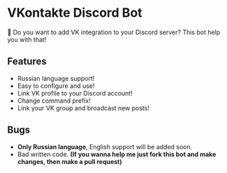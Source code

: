# VKontakte Discord Bot
:robot: Do you want to add VK integration to your Discord server? This bot help you with that!

## Features
* Russian language support!
* Easy to configure and use!
* Link VK profile to your Discord account!
* Change command prefix!
* Link your VK group and broadcast new posts!

## Bugs
* **Only Russian language**, English support will be added soon.
* Bad written code. **(If you wanna help me just fork this bot and make changes, then make a pull request)**